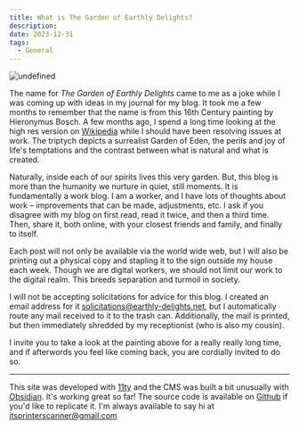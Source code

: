 ```yaml
---
title: What is The Garden of Earthly Delights?
description:
date: 2023-12-31
tags:
  - General
---
```

![undefined](https://upload.wikimedia.org/wikipedia/commons/thumb/9/96/The_Garden_of_earthly_delights.jpg/1920px-The_Garden_of_earthly_delights.jpg)

The name for *The Garden of Earthly Delights* came to me as a joke while I was coming up with ideas in my journal for my blog. It took me a few months to remember that the name is from this 16th Century painting by Hieronymus Bosch. A few months ago, I spend a long time looking at the high res version on [Wikipedia](https://en.wikipedia.org/wiki/The_Garden_of_Earthly_Delights#/media/File:The_Garden_of_earthly_delights.jpg) while I should have been resolving issues at work. The triptych depicts a surrealist Garden of Eden, the perils and joy of life's temptations and the contrast between what is natural and what is created.

Naturally, inside each of our spirits lives this very garden. But, this blog is more than the humanity we nurture in quiet, still moments. It is fundamentally a work blog. I am a worker, and I have lots of thoughts about work – improvements that can be made, adjustments, etc. I ask if you disagree with my blog on first read, read it twice, and then a third time. Then, share it, both online, with your closest friends and family, and finally to itself.

Each post will not only be available via the world wide web, but I will also be printing out a physical copy and stapling it to the sign outside my house each week. Though we are digital workers, we should not limit our work to the digital realm. This breeds separation and turmoil in society.

I will not be accepting solicitations for advice for this blog. I created an email address for it solicitations@earthly-delights.net, but I automatically route any mail received to it to the trash can. Additionally, the mail is printed, but then immediately shredded by my receptionist (who is also my cousin).

I invite you to take a look at the painting above for a really really long time, and if afterwords you feel like coming back, you are cordially invited to do so.

---
This site was developed with [11ty](https://www.11ty.dev/) and the CMS was built a bit unusually with [Obsidian](https://obsidian.md/). It's working great so far! The source code is available on [Github](https://github.com/printerscanner/earthly-delights) if you'd like to replicate it. I'm always available to say hi at itsprinterscanner@gmail.com
